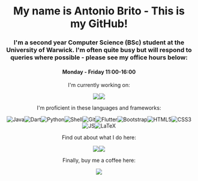 <h1 align="center"> My name is Antonio Brito - This is my GitHub!</h1>
<h3 align="center">
    I'm a second year Computer Science (BSc) student at the University of Warwick. I'm often quite busy but will respond to queries where possible - please see my office hours below:
</h3>

<h4 align="center">
    Monday - Friday 11:00-16:00<br>
</h4>

<p align="center">I'm currently working on:</p>
<p align="center" style="display:flex; justify-content: center; flex-wrap: wrap;"><span></span>
<a href="https://www.butterfly-social.com"><img src="https://img.shields.io/badge/Butterfly-fc62b2?style=for-the-badge"/></a><span> </span>
<a href="https://warwick.guide/"><img src="https://img.shields.io/badge/Warwick.Guide-43cc68?style=for-the-badge"/></a><span> </span>
</p>

<p align="center">I'm proficient in these languages and frameworks:</p>

<p align="center" style="display:flex; justify-content: center; flex-wrap: wrap;">
<span></span>
<img alt="Java" src="https://img.shields.io/badge/Java-F89820?style=for-the-badge&logo=java&logoColor=white"/><span> </span>
<img alt="Dart" src="https://img.shields.io/badge/dart-%230175C2.svg?style=for-the-badge&logo=dart&logoColor=white"/><span></span>
<img alt="Python" src="https://img.shields.io/badge/python-3670A0?style=for-the-badge&logo=python&logoColor=ffdd54"/><span></span>
<img alt="Shell" src="https://img.shields.io/badge/shell_script-%23121011.svg?style=for-the-badge&logo=gnu-bash&logoColor=white"/><span></span>
<img alt="Git" src="https://img.shields.io/badge/git-%23F05033.svg?style=for-the-badge&logo=git&logoColor=white"/><span></span>
<img alt="Flutter" src="https://img.shields.io/badge/Flutter-%2302569B.svg?style=for-the-badge&logo=Flutter&logoColor=white"/><span></span>
<img alt="Bootstrap" src="https://img.shields.io/badge/bootstrap-%23563D7C.svg?style=for-the-badge&logo=bootstrap&logoColor=white"/><span></span>
<img alt="HTML5" src="https://img.shields.io/badge/html5-%23E34F26.svg?style=for-the-badge&logo=html5&logoColor=white"/><span></span>
<img alt="CSS3" src="https://img.shields.io/badge/css3-%231572B6.svg?style=for-the-badge&logo=css3&logoColor=white"/><span></span>
<img alt="JS" src="https://img.shields.io/badge/javascript-%23323330.svg?style=for-the-badge&logo=javascript&logoColor=%23F7DF1E"/><span></span>
<img alt="LaTeX" src="https://img.shields.io/badge/latex-%23008080.svg?style=for-the-badge&logo=latex&logoColor=white"/><span></span>
</p>

<p align="center">Find out about what I do here:</p>

<p align="center" style="display:flex; justify-content: center; flex-wrap: wrap;">
<span></span>
<a href="https://warwick.ac.uk/fac/sci/dcs/"><img src="https://img.shields.io/badge/Warwick_University-621F65?style=for-the-badge"/></a><span> </span>
<a href="https://github.com/SwiftfoxStudios/SwiftfoxStudios/raw/main/CV_A_Brito_Prof.docx"><img src="https://img.shields.io/badge/Curriculum_Vitae-1f244a?style=for-the-badge"/></a><span> </span>

</p>

<p align="center">Finally, buy me a coffee here:</p>

<p align="center" style="display:flex; justify-content: center; flex-wrap: wrap;">
<span></span>
<a href="https://www.buymeacoffee.com/antbr"><img src="https://img.shields.io/badge/Buy%20Me%20a%20Coffee-ffdd00?style=for-the-badge&logo=buy-me-a-coffee&logoColor=black"/></a><span> </span>
</p>
